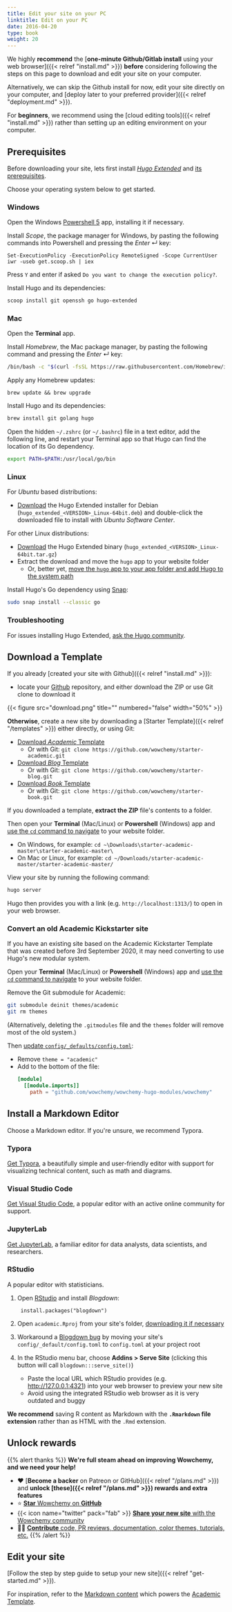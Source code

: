 ```yaml
---
title: Edit your site on your PC
linktitle: Edit on your PC
date: 2016-04-20
type: book
weight: 20
---
```


We highly **recommend** the [**one-minute Github/Gitlab install** using your web browser]({{< relref "install.md" >}}) **before** considering following the steps on this page to download and edit your site on your computer.

Alternatively, we can skip the Github install for now, edit your site directly on your computer, and [deploy later to your preferred provider]({{< relref "deployment.md" >}}).

For **beginners**, we recommend using the [cloud editing tools]({{< relref "install.md" >}}) rather than setting up an editing environment on your computer.

## Prerequisites

Before downloading your site, lets first install [_Hugo Extended_](https://gohugo.io/getting-started/installing/) and [its prerequisites](https://gohugo.io/hugo-modules/use-modules/#prerequisite).

Choose your operating system below to get started.

### Windows

Open the Windows [Powershell 5](https://aka.ms/wmf5download) app, installing it if necessary.

Install _Scope_, the package manager for Windows, by pasting the following commands into Powershell and pressing the  _Enter_ ↵ key:

```
Set-ExecutionPolicy -ExecutionPolicy RemoteSigned -Scope CurrentUser
iwr -useb get.scoop.sh | iex
```

Press `Y` and enter if asked `Do you want to change the execution policy?`.

Install Hugo and its dependencies:

```sh
scoop install git openssh go hugo-extended
```

### Mac

Open the **Terminal** app.

Install _Homebrew_, the Mac package manager, by pasting the following command and pressing the _Enter_ ↵ key:

```sh
/bin/bash -c "$(curl -fsSL https://raw.githubusercontent.com/Homebrew/install/master/install.sh)"
```

Apply any Homebrew updates:

```
brew update && brew upgrade
```

Install Hugo and its dependencies:

```sh
brew install git golang hugo
```

Open the hidden `~/.zshrc` (or `~/.bashrc`) file in a text editor, add the following line, and restart your Terminal app so that Hugo can find the location of its Go dependency.

```sh
export PATH=$PATH:/usr/local/go/bin
```

### Linux

For *Ubuntu* based distributions:

 - [Download](https://github.com/gohugoio/hugo/releases) the Hugo Extended installer for Debian (`hugo_extended_<VERSION>_Linux-64bit.deb`) and double-click the downloaded file to install with _Ubuntu Software Center_.

For other Linux distributions:

- [Download](https://github.com/gohugoio/hugo/releases) the Hugo Extended binary (`hugo_extended_<VERSION>_Linux-64bit.tar.gz`)
- Extract the download and move the `hugo` app to your website folder
  - Or, better yet, [move the `hugo` app to your app folder and add Hugo to the system path](https://gohugo.io/getting-started/installing/#binary-cross-platform)

Install Hugo's Go dependency using [Snap](https://snapcraft.io/go):

```sh
sudo snap install --classic go
```

<!--
### Docker

Guide coming soon. Ask on our Discord.
-->

### Troubleshooting

For issues installing Hugo Extended, [ask the Hugo community](https://discourse.gohugo.io).

## Download a Template

If you already [created your site with Github]({{< relref "install.md" >}}):

 - locate your [Github](https://github.com/) repository, and either download the ZIP or use Git clone to download it
 
{{< figure src="download.png" title="" numbered="false" width="50%" >}}

**Otherwise**, create a new site by downloading a [Starter Template]({{< relref "/templates" >}}) either directly, or using Git:

- [Download _Academic_ Template](https://github.com/wowchemy/starter-academic/archive/master.zip)
  - Or with Git: `git clone https://github.com/wowchemy/starter-academic.git`
- [Download _Blog_ Template](https://github.com/wowchemy/starter-blog/archive/master.zip)
  - Or with Git: `git clone https://github.com/wowchemy/starter-blog.git`
- [Download _Book_ Template](https://github.com/wowchemy/starter-book/archive/master.zip)
  - Or with Git: `git clone https://github.com/wowchemy/starter-book.git`

If you downloaded a template, **extract the ZIP** file's contents to a folder.

Then open your **Terminal** (Mac/Linux) or **Powershell** (Windows) app and [use the `cd` command to navigate](https://www.4winkey.com/windows-10/change-directory-in-cmd-on-windows-10-via-command-line.html) to your website folder.

- On Windows, for example: `cd ~\Downloads\starter-academic-master\starter-academic-master\`
- On Mac or Linux, for example: `cd ~/Downloads/starter-academic-master/starter-academic-master/`

View your site by running the following command:

```sh
hugo server
```

Hugo then provides you with a link (e.g. `http://localhost:1313/`) to open in your web browser.

### Convert an old Academic Kickstarter site

If you have an existing site based on the Academic Kickstarter Template that was created before 3rd September 2020, it may need converting to use Hugo's new modular system.

Open your **Terminal** (Mac/Linux) or **Powershell** (Windows) app and [use the `cd` command to navigate](https://www.4winkey.com/windows-10/change-directory-in-cmd-on-windows-10-via-command-line.html) to your website folder.

Remove the Git submodule for Academic:

```sh
git submodule deinit themes/academic    
git rm themes
```

(Alternatively, deleting the `.gitmodules` file and the `themes` folder will remove most of the old system.)

Then [update `config/_defaults/config.toml`](https://github.com/wowchemy/starter-academic/blob/master/config/_default/config.toml):

- Remove `theme = "academic"`
- Add to the bottom of the file:
  ```toml
  [module]
    [[module.imports]]
      path = "github.com/wowchemy/wowchemy-hugo-modules/wowchemy"
  ```

## Install a Markdown Editor

Choose a Markdown editor. If you're unsure, we recommend Typora.

### Typora

[Get Typora](https://typora.io/), a beautifully simple and user-friendly editor with support for visualizing technical content, such as math and diagrams.

### Visual Studio Code

[Get Visual Studio Code](https://code.visualstudio.com/), a popular editor with an active online community for support.

### JupyterLab

[Get JupyterLab](https://jupyter.org/install), a familiar editor for data analysts, data scientists, and researchers.

### RStudio

A popular editor with statisticians.

1. Open [RStudio](https://www.rstudio.com/products/rstudio/) and install *Blogdown*:

        install.packages("blogdown")

1. Open `academic.Rproj` from your site's folder, [downloading it if necessary](https://github.com/wowchemy/starter-academic/blob/master/academic.Rproj)

1. Workaround a [Blogdown bug](https://github.com/rstudio/blogdown/issues/359) by moving your site's `config/_default/config.toml` to `config.toml` at your project root

1. In the RStudio menu bar, choose **Addins > Serve Site** (clicking this button will call `blogdown:::serve_site()`)
   - Paste the local URL which RStudio provides (e.g. http://127.0.0.1:4321) into your web browser to preview your new site
   - Avoid using the integrated RStudio web browser as it is very outdated and buggy

**We recommend** saving R content as Markdown with the **`.Rmarkdown` file extension** rather than as HTML with the `.Rmd` extension.

## Unlock rewards

{{% alert thanks %}}
**We're full steam ahead on improving Wowchemy, and we need your help!**

- :heart: [**Become a backer** on Patreon or GitHub]({{< relref "/plans.md" >}}) and **unlock [these]({{< relref "/plans.md" >}}) rewards and extra features**
- ⭐️ [**Star** Wowchemy on **GitHub**](https://github.com/wowchemy/wowchemy-hugo-modules/)
- {{< icon name="twitter" pack="fab" >}} [**Share your new site** with the Wowchemy community](https://twitter.com/intent/tweet?text=I%27m%20creating%20a%20beautiful%20website%20using%20the%20Wowchemy%20Website%20Builder%20for%20%40GoHugoIO%20by%20%40GeorgeCushen!&amp;hashtags=MadeWithWowchemy&amp;url=https://wowchemy.com)
- :woman_technologist: [**Contribute** code, PR reviews, documentation, color themes, tutorials, etc.](https://github.com/wowchemy/wowchemy-hugo-modules/blob/master/.github/contributing.md)
{{% /alert %}}

## Edit your site

[Follow the step by step guide to setup your new site]({{< relref "get-started.md" >}}).

For inspiration, refer to the [Markdown content](https://github.com/wowchemy/starter-academic) which powers the [Academic Template](https://academic-demo.netlify.app/).
